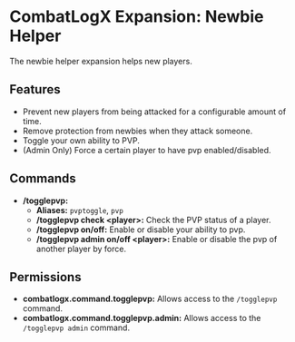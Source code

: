 # CombatLogX Expansion: Newbie Helper
The newbie helper expansion helps new players.

## Features
- Prevent new players from being attacked for a configurable amount of time.
- Remove protection from newbies when they attack someone.
- Toggle your own ability to PVP.
- (Admin Only) Force a certain player to have pvp enabled/disabled.

## Commands
- **/togglepvp:**
  - **Aliases:** `pvptoggle`, `pvp`
  - **/togglepvp check \<player\>:** Check the PVP status of a player.
  - **/togglepvp on/off:** Enable or disable your ability to pvp.
  - **/togglepvp admin on/off \<player\>:** Enable or disable the pvp of another player by force.
  
## Permissions
- **combatlogx.command.togglepvp:** Allows access to the `/togglepvp` command.
- **combatlogx.command.togglepvp.admin:** Allows access to the `/togglepvp admin` command.
